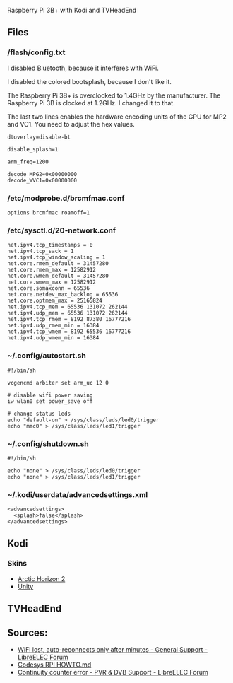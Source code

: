 Raspberry Pi 3B+ with Kodi and TVHeadEnd

## Files

### /flash/config.txt

I disabled Bluetooth, because it interferes with WiFi.

I disabled the colored bootsplash, because I don't like it.

The Raspberry Pi 3B+ is overclocked to 1.4GHz by the manufacturer. The Raspberry Pi 3B is clocked at 1.2GHz. I changed it to that.

The last two lines enables the hardware encoding units of the GPU for MP2 and VC1. You need to adjust the hex values.

    dtoverlay=disable-bt
    
    disable_splash=1
    
    arm_freq=1200
    
    decode_MPG2=0x00000000
    decode_WVC1=0x00000000

### /etc/modprobe.d/brcmfmac.conf

    options brcmfmac roamoff=1

### /etc/sysctl.d/20-network.conf

    net.ipv4.tcp_timestamps = 0
    net.ipv4.tcp_sack = 1
    net.ipv4.tcp_window_scaling = 1
    net.core.rmem_default = 31457280
    net.core.rmem_max = 12582912
    net.core.wmem_default = 31457280
    net.core.wmem_max = 12582912
    net.core.somaxconn = 65536
    net.core.netdev_max_backlog = 65536
    net.core.optmem_max = 25165824
    net.ipv4.tcp_mem = 65536 131072 262144
    net.ipv4.udp_mem = 65536 131072 262144
    net.ipv4.tcp_rmem = 8192 87380 16777216
    net.ipv4.udp_rmem_min = 16384
    net.ipv4.tcp_wmem = 8192 65536 16777216
    net.ipv4.udp_wmem_min = 16384

### ~/.config/autostart.sh

    #!/bin/sh
     
    vcgencmd arbiter set arm_uc 12 0
    
    # disable wifi power saving
    iw wlan0 set power_save off
    
    # change status leds
    echo "default-on" > /sys/class/leds/led0/trigger
    echo "mmc0" > /sys/class/leds/led1/trigger

### ~/.config/shutdown.sh

    #!/bin/sh
    
    echo "none" > /sys/class/leds/led0/trigger
    echo "none" > /sys/class/leds/led1/trigger

### ~/.kodi/userdata/advancedsettings.xml

    <advancedsettings>
      <splash>false</splash>
    </advancedsettings>

## Kodi

### Skins

* [Arctic Horizon 2](https://forum.kodi.tv/showthread.php?tid=367352)
* [Unity](https://kodi.tv/addons/matrix/skin.unity)

## TVHeadEnd

## Sources:

* [WiFi lost, auto-reconnects only after minutes - General Support - LibreELEC Forum](https://forum.libreelec.tv/thread/24173-wifi-lost-auto-reconnects-only-after-minutes/?postID=157235#post157235)
* [Codesys RPI HOWTO.md](https://gist.github.com/kmpm/bc7e0bb4a99f38fb4206#tune-system)
* [Continuity counter error - PVR & DVB Support - LibreELEC Forum](https://forum.libreelec.tv/thread/4878-continuity-counter-error/?postID=34178#post34178)
